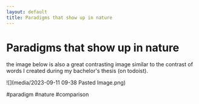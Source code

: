 ```yaml
---
layout: default
title: Paradigms that show up in nature
---
```

# Paradigms that show up in nature 

the image below is also a great contrasting image similar to the contrast of words I created during my bachelor's thesis (on todoist).

![](media/2023-09-11 09-38 Pasted Image.png)

#paradigm #nature #comparison 